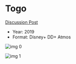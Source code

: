 # Togo

[Discussion Post](https://www.avsforum.com/threads/bass-eq-for-filtered-movies.2995212/post-58999042)

* Year: 2019
* Format: Disney+ DD+ Atmos

![img 0](https://i.imgur.com/z4z3Xjr.jpg)

![img 1](https://i.imgur.com/QIGdH6p.png)

